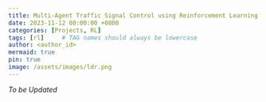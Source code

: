 ```yaml
---
title: Multi-Agent Traffic Signal Control using Reinforcement Learning
date: 2023-11-12 00:00:00 +0800
categories: [Projects, RL]
tags: [rl]     # TAG names should always be lowercase
author: <author_id>
mermaid: true
pin: true
image: /assets/images/ldr.png
---
```


*To be Updated*
